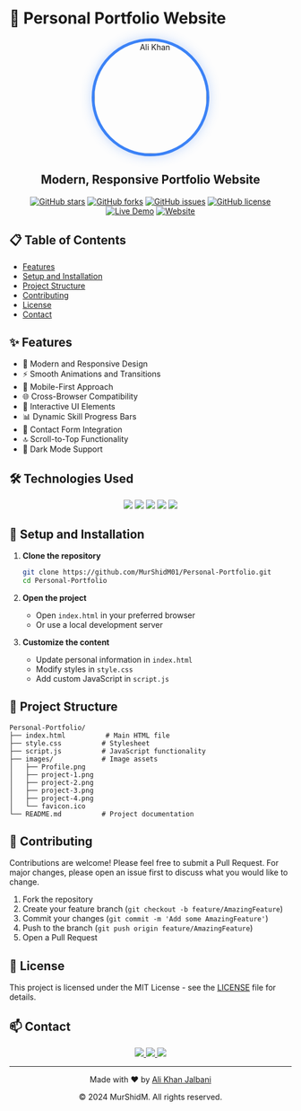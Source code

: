 # 🚀 Personal Portfolio Website

<div align="center">
  <img src="images/Profile.png" alt="Ali Khan" width="200" style="border-radius: 50%; border: 5px solid #3b82f6; box-shadow: 0 0 20px rgba(59, 130, 246, 0.3);" />
  
  <h2>Modern, Responsive Portfolio Website</h2>
  
  [![GitHub stars](https://img.shields.io/github/stars/MurShidM01/Personal-Portfolio?style=social)](https://github.com/MurShidM01/Personal-Portfolio/stargazers)
  [![GitHub forks](https://img.shields.io/github/forks/MurShidM01/Personal-Portfolio?style=social)](https://github.com/MurShidM01/Personal-Portfolio/network)
  [![GitHub issues](https://img.shields.io/github/issues/MurShidM01/Personal-Portfolio)](https://github.com/MurShidM01/Personal-Portfolio/issues)
  [![GitHub license](https://img.shields.io/github/license/MurShidM01/Personal-Portfolio)](https://github.com/MurShidM01/Personal-Portfolio/blob/main/LICENSE)
  [![Live Demo](https://img.shields.io/badge/Demo-Live%20Website-green)](https://murshidm01.github.io/Personal-Portfolio-Website/)
  [![Website](https://img.shields.io/website?url=https%3A%2F%2Fmurshidm01.github.io%2FPersonal-Portfolio-Website%2F)](https://murshidm01.github.io/Personal-Portfolio-Website/)
</div>

## 📋 Table of Contents

- [Features](#-features)
- [Setup and Installation](#-setup-and-installation)
- [Project Structure](#-project-structure)
- [Contributing](#-contributing)
- [License](#-license)
- [Contact](#-contact)

## ✨ Features

- 🎨 Modern and Responsive Design
- ⚡ Smooth Animations and Transitions
- 📱 Mobile-First Approach
- 🌐 Cross-Browser Compatibility
- 🎯 Interactive UI Elements
- 📊 Dynamic Skill Progress Bars
- 📧 Contact Form Integration
- 🔝 Scroll-to-Top Functionality
- 🌙 Dark Mode Support

## 🛠️ Technologies Used

<div align="center">
  <img src="https://img.shields.io/badge/HTML5-E34F26?style=for-the-badge&logo=html5&logoColor=white" />
  <img src="https://img.shields.io/badge/CSS3-1572B6?style=for-the-badge&logo=css3&logoColor=white" />
  <img src="https://img.shields.io/badge/JavaScript-F7DF1E?style=for-the-badge&logo=javascript&logoColor=black" />
  <img src="https://img.shields.io/badge/Font_Awesome-339AF0?style=for-the-badge&logo=fontawesome&logoColor=white" />
  <img src="https://img.shields.io/badge/Google_Fonts-4285F4?style=for-the-badge&logo=google&logoColor=white" />
</div>

## 🚀 Setup and Installation

1. **Clone the repository**
   ```bash
   git clone https://github.com/MurShidM01/Personal-Portfolio.git
   cd Personal-Portfolio
   ```

2. **Open the project**
   - Open `index.html` in your preferred browser
   - Or use a local development server

3. **Customize the content**
   - Update personal information in `index.html`
   - Modify styles in `style.css`
   - Add custom JavaScript in `script.js`

## 📁 Project Structure

```
Personal-Portfolio/
├── index.html          # Main HTML file
├── style.css          # Stylesheet
├── script.js          # JavaScript functionality
├── images/            # Image assets
│   ├── Profile.png
│   ├── project-1.png
│   ├── project-2.png
│   ├── project-3.png
│   ├── project-4.png
│   └── favicon.ico
└── README.md          # Project documentation
```

## 🤝 Contributing

Contributions are welcome! Please feel free to submit a Pull Request. For major changes, please open an issue first to discuss what you would like to change.

1. Fork the repository
2. Create your feature branch (`git checkout -b feature/AmazingFeature`)
3. Commit your changes (`git commit -m 'Add some AmazingFeature'`)
4. Push to the branch (`git push origin feature/AmazingFeature`)
5. Open a Pull Request

## 📝 License

This project is licensed under the MIT License - see the [LICENSE](LICENSE) file for details.

## 📫 Contact

<div align="center">
  <a href="https://github.com/MurShidM01" target="_blank">
    <img src="https://img.shields.io/badge/GitHub-100000?style=for-the-badge&logo=github&logoColor=white" />
  </a>
  <a href="https://linkedin.com/in/alikhanjalbani" target="_blank">
    <img src="https://img.shields.io/badge/LinkedIn-0077B5?style=for-the-badge&logo=linkedin&logoColor=white" />
  </a>
  <a href="mailto:alikhanjalbani@outlook.com">
    <img src="https://img.shields.io/badge/Email-D14836?style=for-the-badge&logo=gmail&logoColor=white" />
  </a>
</div>

---

<div align="center">
  <p>Made with ❤️ by <a href="https://github.com/MurShidM01">Ali Khan Jalbani</a></p>
  <p>© 2024 MurShidM. All rights reserved.</p>
</div> 
